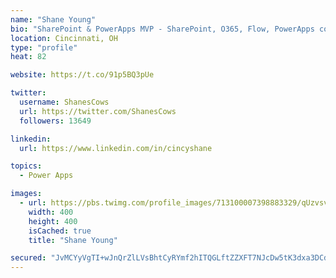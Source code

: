 ```yaml
---
name: "Shane Young"
bio: "SharePoint & PowerApps MVP - SharePoint, O365, Flow, PowerApps consulting? @PowerApps911 | Pure Snark? You found it."
location: Cincinnati, OH
type: "profile"
heat: 82

website: https://t.co/91p5BQ3pUe

twitter:
  username: ShanesCows
  url: https://twitter.com/ShanesCows
  followers: 13649

linkedin:
  url: https://www.linkedin.com/in/cincyshane

topics:
  - Power Apps

images:
  - url: https://pbs.twimg.com/profile_images/713100007398883329/qUzvsvQ3_400x400.jpg
    width: 400
    height: 400
    isCached: true
    title: "Shane Young"

secured: "JvMCYyVgTI+wJnQrZlLVsBhtCyRYmf2hITQGLftZZXFT7NJcDw5tK3dxa3DCdL4lgm5ksL7n+so4nBcNK8hwpUED6jv5CpvB6mOzu4bjc+Hf2vAcxPCoQXbIguknZKHovZ9tmTVhS2EBdhDlKn1oGY6YvMYgW8b2+KQg8KELNUiOGrvOwR19fdKkIPXhtVA2Zd84KZJBSw7pQlUM4xkjPp1rMlAL+TrWznDym/z6mrAnIxAA1DZ/pFXWoWsNYLGEDfKIdJb5+YoYzRFqRjgZdfXqDTL2AT8lk97T9mUYctmBfhDLXSrX5ku6xIsLZTtVrOnL+ZbkVKnDIlr7arpKSreJwzyWH/1pi1pPwhKLppsA/8kHCnnydNpZrIf9sOUUUFLmUh/rZgRvIJkjiolXA6ADG2fGBctMfkyFrgYi9E4=;45sSuDlxTmF6rfwo1Xo/uw=="
---
```


